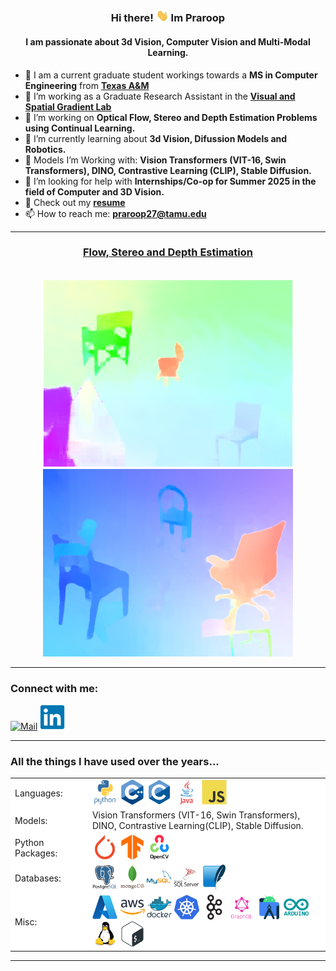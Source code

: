 
[github url]: https://github.com/PraroopChanda

<div align="center">
  <!--<img src="/readme_media/github_banner.jpg">-->
  <h3>Hi there! <img alt="" src = "/readme_media/wave.gif" width = 20px> Im Praroop</h3>
  <h4>I am passionate about 3d Vision, Computer Vision and Multi-Modal Learning.</h4>
</div>
<!-- <hr/> -->

<ul>
  <li> 📖 I am a current graduate student workings towards a <b>MS in Computer Engineering</b> from <b><a href="https://www.linkedin.com/in/praroop-chanda-b263441a7/">Texas A&M </a></b>
  </li>
  <li> 🔭 I’m working as a Graduate Research Assistant in the <b><a href= "https://visual-and-spatial-gradient-lab.github.io/vsg.github.io/index.html">Visual and Spatial Gradient Lab</a></b> </li>
  <li> 🔭 I’m working on <b>Optical Flow, Stereo and Depth Estimation Problems using Continual Learning.</b> </li>
  <li> 🌱 I’m currently learning about <b>3d Vision, Difussion Models and Robotics. </b> </li>
  <li>🤖 Models I’m Working with: <b> Vision Transformers (VIT-16, Swin Transformers), DINO, Contrastive Learning (CLIP), Stable Diffusion. </b> </li>
  <li> 🤔 I’m looking for help with <b>Internships/Co-op for Summer 2025 in the field of Computer and 3D Vision.</b> </li>
  <li> 📄 Check out my <b><a href="https://drive.google.com/file/d/1LJhtFFMk4DoyhFBRJjhM_Ko-KPB3smY1/view?usp=sharing">resume</a></b> </li>
  <li> 📫 How to reach me: <b><a href="mailto:praroop27@tamu.edu">praroop27@tamu.edu</a></b> </li>
</ul>
<hr/>

<h3 align="center">
<ins>Flow, Stereo and Depth Estimation</ins>
</h3><br/>

<div align="center">
  <img height ="300" src="/readme_media/Flow.png">
  <img height ="300" src="/readme_media/val_000321_flow.png">
</div> 
<hr/> 

<div>
  <h3>Connect with me:</h3>
  <a href="mailto:praroop27@tamu.edu"><img height="40" src="https://img.icons8.com/?id=P7UIlhbpWzZm&format=png" alt="Mail"/></a>
  <a href="https://www.linkedin.com/in/praroop-chanda-b263441a7/"><img height="40" src="https://raw.githubusercontent.com/devicons/devicon/master/icons/linkedin/linkedin-original.svg" alt="LinkedIn"/></a>
</div>
<hr/>

<div>
  <h3>All the things I have used over the years...</h3>
  <table style="background-color: white;">
    <tr> <td>Languages:</td>
      <td>
        <img height="40" src="https://raw.githubusercontent.com/devicons/devicon/master/icons/python/python-original-wordmark.svg" alt="Python" />
        <img height="40" src="https://raw.githubusercontent.com/devicons/devicon/master/icons/cplusplus/cplusplus-original.svg" alt="C++"/>
        <img height="40" src="https://raw.githubusercontent.com/devicons/devicon/master/icons/c/c-original.svg" alt="C"/>
        <img height="40" src="https://raw.githubusercontent.com/devicons/devicon/master/icons/java/java-original-wordmark.svg" alt="Java"/>
        <img height="40" src="https://raw.githubusercontent.com/devicons/devicon/master/icons/javascript/javascript-original.svg" alt="JavaScript"/>
      </td>
    </tr>
    <tr>
      <td>
        Models: 
      </td>
      <td>
        Vision Transformers (VIT-16, Swin Transformers),</br> 
        DINO, Contrastive Learning(CLIP), Stable Diffusion.
      </td>
    </tr>
    <tr> <td>Python Packages:</td>
      <td>
        <img height="40" src="https://raw.githubusercontent.com/devicons/devicon/master/icons/pytorch/pytorch-original.svg" alt="PyTorch"/>
        <img height="40" src="https://raw.githubusercontent.com/devicons/devicon/master/icons/tensorflow/tensorflow-original.svg" alt="TensorFlow"/>
        <img height="40" src="https://raw.githubusercontent.com/devicons/devicon/master/icons/opencv/opencv-original-wordmark.svg" alt="OpenCV"/>
      </td>
    </tr>
    <tr> <td>Databases:</td>
      <td>
        <img height="40" src="https://raw.githubusercontent.com/devicons/devicon/master/icons/postgresql/postgresql-original-wordmark.svg" alt="PostgreSQL"/>
        <img height="40" src="https://raw.githubusercontent.com/devicons/devicon/master/icons/mongodb/mongodb-original-wordmark.svg" alt="MongoDB"/>
        <img height="40" src="https://raw.githubusercontent.com/devicons/devicon/master/icons/mysql/mysql-original-wordmark.svg" alt="MySQL"/>
        <img height="40" src="https://raw.githubusercontent.com/devicons/devicon/master/icons/microsoftsqlserver/microsoftsqlserver-original-wordmark.svg" alt="MS SQL Server"/>
        <img height="40" src="https://raw.githubusercontent.com/devicons/devicon/master/icons/sqlite/sqlite-original.svg" alt="SQLite"/>
      </td>
    </tr>
    <tr> <td>Misc:</td>
      <td>
        <img height="40" src="https://raw.githubusercontent.com/devicons/devicon/master/icons/azure/azure-original.svg" alt="Azure"/>
        <img height="40" src="https://raw.githubusercontent.com/devicons/devicon/master/icons/amazonwebservices/amazonwebservices-original-wordmark.svg" alt="AWS"/>
        <img height="40" src="https://raw.githubusercontent.com/devicons/devicon/master/icons/docker/docker-original-wordmark.svg" alt="Docker"/>
        <img height="40" src="https://raw.githubusercontent.com/devicons/devicon/master/icons/kubernetes/kubernetes-original.svg" alt="Kubernetes"/>
        <img height="40" src="https://raw.githubusercontent.com/devicons/devicon/master/icons/apachekafka/apachekafka-original.svg" alt="Kafka"/>
        <img height="40" src="https://raw.githubusercontent.com/devicons/devicon/master/icons/graphql/graphql-plain-wordmark.svg" alt="GraphQL"/>
        <img height="40" src="https://raw.githubusercontent.com/devicons/devicon/master/icons/androidstudio/androidstudio-original.svg" alt="Android Studio"/>
        <img height="40" src="https://raw.githubusercontent.com/devicons/devicon/master/icons/arduino/arduino-original-wordmark.svg" alt="Arduino"/>
        <img height="40" src="https://raw.githubusercontent.com/devicons/devicon/master/icons/linux/linux-original.svg" alt="Linux"/>
        <img height="40" src="https://raw.githubusercontent.com/devicons/devicon/master/icons/bash/bash-original.svg" alt="Bash"/>
      </td>
    </tr>
  </table>
</div>
<hr/>


<!--
About me section
- 🔭 I’m currently working on working 
- 🌱 I’m currently learning learnings 
- 👯 I’m looking to collaborate on collaborte 
- 🤔 I’m looking for help with looking 
- 💬 Ask me about ask_me 
- 📫 How to reach me: reach_me 
- 😄 Pronouns: pronouns 
- ⚡ Fun fact: fun_fact
-->
